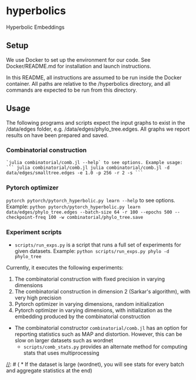 # hyperbolics
Hyperbolic Embeddings 


## Setup

We use Docker to set up the environment for our code. See Docker/README.md for installation and launch instructions.

In this README, all instructions are assumed to be run inside the Docker container. All paths are relative to the /hyperbolics directory, and all commands are expected to be run from this directory.


## Usage
The following programs and scripts expect the input graphs to exist in the /data/edges folder, e.g. /data/edges/phylo_tree.edges. All graphs we report results on have been prepared and saved.


### Combinatorial construction
    `julia combinatorial/comb.jl --help` to see options. Example usage:
    ``` julia combinatorial/comb.jl julia combinatorial/comb.jl -d data/edges/smalltree.edges -e 1.0 -p 256 -r 2 -s ```

### Pytorch optimizer
`pytorch pytorch/pytorch_hyperbolic.py learn --help` to see options. Example:
``` python pytorch/pytorch_hyperbolic.py learn data/edges/phylo_tree.edges --batch-size 64 -r 100 --epochs 500 --checkpoint-freq 100 -w combinatorial/phylo_tree.save ```

### Experiment scripts
* `scripts/run_exps.py` is a script that runs a full set of experiments for given datasets. Example: `python scripts/run_exps.py phylo -d phylo_tree`

Currently, it executes the following experiments:
1. The combinatorial construction with fixed precision in varying dimensions
2. The combinatorial construction in dimension 2 (Sarkar's algorithm), with very high precision
3. Pytorch optimizer in varying dimensions, random initialization
4. Pytorch optimizer in varying dimensions, with initialization as the embedding produced by the combinatorial construction

* The combinatorial constructor `combinatorial/comb.jl` has an option for reporting statistics such as MAP and distortion. However, this can be slow on larger datasets such as wordnet
    * `scripts/comb_stats.py` provides an alternate method for computing stats that uses multiprocessing

[//]: # (scripts/comb_stats.py for embedding and stats just for combinatorial construction)

[//]: # (    * this is intended specifically for computing statistics for the combinatorial embedding on large datasets. for other uses, e.g. generating the embedding for downstream use, it is recommended to use the basic program)

[//]: # (    * will save temporary files to distances/ directory)

[//]: # (    * If the dataset is large (wordnet), you will see stats for every batch and aggregate statistics at the end)

[//]: # (        * warning about overloading files; if you play with batch size in this code, you might need to clear this directory after every run)

